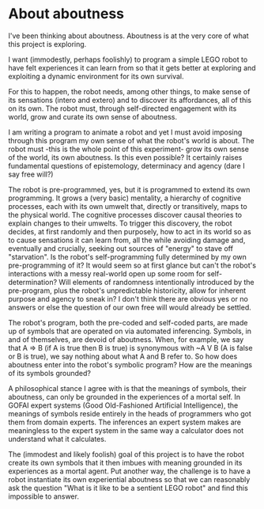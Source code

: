 # About aboutness

I've been thinking about aboutness. Aboutness is at the very core of what this project is exploring.

I want (immodestly, perhaps foolishly) to program a simple LEGO robot to have felt experiences it can learn from so that it gets better at exploring and exploiting a dynamic environment for its own survival.

For this to happen, the robot needs, among other things, to make sense of its sensations (intero and extero) and to discover its affordances, all of this on its own. The robot must, through self-directed engagement with its world, grow and curate its own sense of aboutness.

I am writing a program to animate a robot and yet I must avoid imposing through this program my own sense of what the robot's world is about. The robot must -this is the whole point of this experiment- grow its own sense of the world, its own aboutness. Is this even possible? It certainly raises fundamental questions of epistemology, determinacy and agency (dare I say free will?)

The robot is pre-programmed, yes, but it is programmed to extend its own programming. It grows a (very basic) mentality, a hierarchy of cognitive processes, each with its own umwelt that, directly or transitively, maps to the physical world. The cognitive processes discover causal theories to explain changes to their umwelts. To trigger this discovery, the robot decides, at first randomly and then purposely, how to act in its world so as to cause sensations it can learn from, all the while avoiding damage and, eventually and crucially, seeking out sources of "energy" to stave off "starvation". 
Is the robot's self-programming fully determined by my own pre-programming of it? It would seem so at first glance but can't the robot's interactions with a messy real-world open up some room for self-determination? Will elements of randomness intentionally introduced by the pre-program, plus the robot's unpredictable historicity, allow for inherent purpose and agency to sneak in? I don't think there are obvious yes or no answers or else the question of our own free will would already be settled.

The robot's program, both the pre-coded and self-coded parts, are made up of symbols that are operated on via automated inferencing. Symbols, in and of themselves, are devoid of aboutness. When, for example, we say that A => B (if A is true then B is true) is synonymous with ~A V B (A is false or B is true), we say nothing about what A and B refer to. So how does aboutness enter into the robot's symbolic program? How are the meanings of its symbols grounded?

A philosophical stance I agree with is that the meanings of symbols, their aboutness, can only be grounded in the experiences of a mortal self. In GOFAI expert systems (Good Old-Fashioned Artificial Intelligence), the meanings of symbols reside entirely in the heads of programmers who got them from domain experts. The inferences an expert system makes are meaningless to the expert system in the same way a calculator does not understand what it calculates.

The (immodest and likely foolish) goal of this project is to have the robot create its own symbols that it then imbues with meaning grounded in its experiences as a mortal agent. Put another way, the challenge is to have a robot instantiate its own experiential aboutness so that we can reasonably ask the question "What is it like to be a sentient LEGO robot" and find this impossible to answer.
